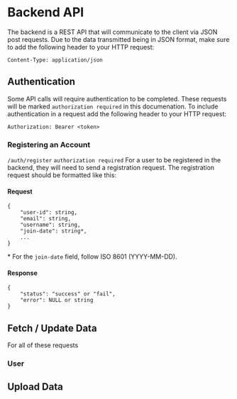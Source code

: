 # Backend API
The backend is a REST API that will communicate to the client via JSON post requests. Due to the data transmitted being in JSON format, make sure to add the following header to your HTTP request:
```
Content-Type: application/json
```

## Authentication
Some API calls will require authentication to be completed. These requests will be marked `authorization required` in this documenation. To include authentication in a request add the following header to your HTTP request:
```
Authorization: Bearer <token>

```

### Registering an Account
`/auth/register`
`authorization required`
For a user to be registered in the backend, they will need to send a registration request. The registration request should be formatted like this:

#### Request
```
{
    "user-id": string, 
    "email": string,
    "username": string,
    "join-date": string*,
    ...
}
```
\* For the `join-date` field, follow ISO 8601 (YYYY-MM-DD).

#### Response
```
{
    "status": "success" or "fail",
    "error": NULL or string
}
```


## Fetch / Update Data
For all of these requests

### User



## Upload Data

